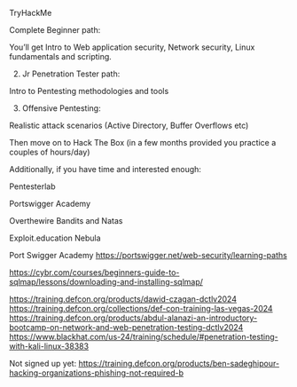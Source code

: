 TryHackMe

Complete Beginner path:

You’ll get Intro to Web application security, Network security, Linux fundamentals and scripting.

2. Jr Penetration Tester path:

Intro to Pentesting methodologies and tools

3. Offensive Pentesting:

Realistic attack scenarios (Active Directory, Buffer Overflows etc)

Then move on to Hack The Box (in a few months provided you practice a couples of hours/day)

Additionally, if you have time and interested enough:

Pentesterlab

Portswigger Academy

Overthewire Bandits and Natas

Exploit.education Nebula


Port Swigger Academy
https://portswigger.net/web-security/learning-paths

https://cybr.com/courses/beginners-guide-to-sqlmap/lessons/downloading-and-installing-sqlmap/

https://training.defcon.org/products/dawid-czagan-dctlv2024
https://training.defcon.org/collections/def-con-training-las-vegas-2024
https://training.defcon.org/products/abdul-alanazi-an-introductory-bootcamp-on-network-and-web-penetration-testing-dctlv2024
https://www.blackhat.com/us-24/training/schedule/#penetration-testing-with-kali-linux-38383

Not signed up yet:
https://training.defcon.org/products/ben-sadeghipour-hacking-organizations-phishing-not-required-b